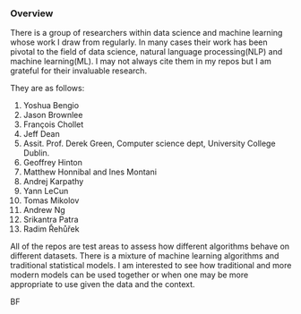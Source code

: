 ### Overview

There is a group of researchers within data science and machine learning whose work I draw from regularly. In many cases their work has been pivotal to the field of data science, natural language processing(NLP) and machine learning(ML). I may not always cite them in my repos but I am grateful for their invaluable research. 

They are as follows:

1. Yoshua Bengio 
2. Jason Brownlee 
3. François Chollet 
4. Jeff Dean 
5. Assit. Prof. Derek Green, Computer science dept, University College Dublin.
5. Geoffrey Hinton
6. Matthew Honnibal and Ines Montani 
7. Andrej Karpathy 
8. Yann LeCun 
9. Tomas Mikolov 
10. Andrew Ng 
11. Srikantra Patra 
12. Radim Řehůřek 

All of the repos are test areas to assess how different algorithms behave on different datasets. There is a mixture of machine learning algorithms and traditional statistical models. I am interested to see how traditional and more modern models can be used together or when one may be more appropriate to use given the data and the context.

BF


 

